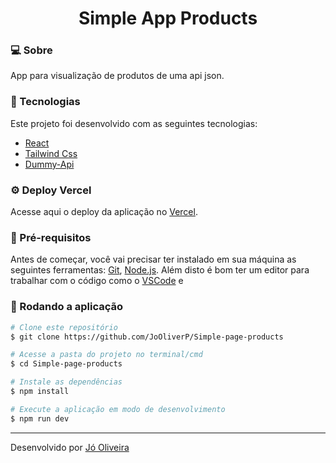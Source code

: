<h1 align="center">
    Simple App Products
</h1>

###  💻 Sobre
App para visualização de produtos de uma api json.

### 🚀 Tecnologias
Este projeto foi desenvolvido com as seguintes tecnologias:
- [React](https://pt-br.reactjs.org/)
- [Tailwind Css](https://tailwindcss.com/)
- [Dummy-Api](https://dummyjson.com/docs/products)
### ⚙️ Deploy Vercel
Acesse aqui o deploy da aplicação no [Vercel](https://simple-page-products.vercel.app/).

###  🎲 Pré-requisitos

Antes de começar, você vai precisar ter instalado em sua máquina as seguintes ferramentas:
[Git](https://git-scm.com), [Node.js](https://nodejs.org/en/). 
Além disto é bom ter um editor para trabalhar com o código como o  [VSCode](https://code.visualstudio.com/) e 

### 🎲 Rodando a aplicação

```bash
# Clone este repositório
$ git clone https://github.com/JoOliverP/Simple-page-products

# Acesse a pasta do projeto no terminal/cmd
$ cd Simple-page-products

# Instale as dependências
$ npm install

# Execute a aplicação em modo de desenvolvimento
$ npm run dev


```

---

Desenvolvido por [Jó Oliveira](https://www.linkedin.com/in/j%C3%B3-oliveira/) 

